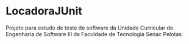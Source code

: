# LocadoraJUnit
Projeto para estudo de teste de software da Unidade Curricular de Engenharia de Software III da Faculdade de Tecnologia Senac Pelotas.
